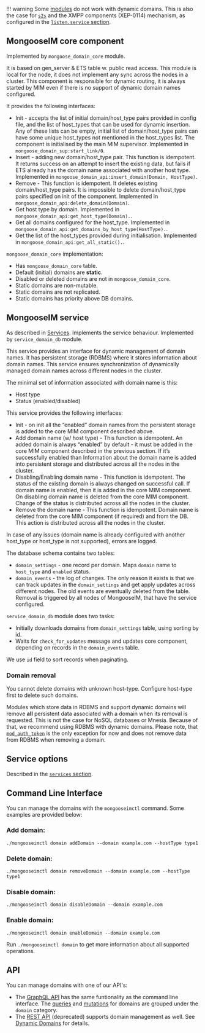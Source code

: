 !!! warning
    Some [modules](../configuration/Modules.md#modules-incompatible-with-dynamic-domains) do not work with dynamic domains.
    This is also the case for [`s2s`](../configuration/s2s.md) and the XMPP components (XEP-0114) mechanism, as configured in the [`listen.service` section](../configuration/listen.md#xmpp-components-listenservice).

## MongooseIM core component

Implemented by `mongoose_domain_core` module.

It is based on gen\_server & ETS table w. public read access.
This module is local for the node, it does not implement any sync across the
nodes in a cluster.
This component is responsible for dynamic routing, it is always
started by MIM even if there is no support of dynamic domain names configured.

It provides the following interfaces:

- Init - accepts the list of initial domain/host\_type pairs provided in
  config file, and the list of host\_types that can be used for dynamic insertion.
  Any of these lists can be empty, initial list of domain/host\_type pairs can
  have some unique host\_types not mentioned in the host\_types list.
  The component is initialised by the main MIM supervisor.
  Implemented in `mongoose_domain_sup:start_link/0`.
- Insert - adding new domain/host\_type pair.
  This function is idempotent. It returns success on an attempt to insert the existing data,
  but fails if ETS already has the domain name associated with another host type.
  Implemented in `mongoose_domain_api:insert_domain(Domain, HostType)`.
- Remove - This function is idempotent. It deletes existing
  domain/host\_type pairs.
  It is impossible to delete domain/host\_type pairs specified on init
  of the component.
  Implemented in `mongoose_domain_api:delete_domain(Domain)`.
- Get host type by domain.
  Implemented in `mongoose_domain_api:get_host_type(Domain).`.
- Get all domains configured for the host\_type. 
  Implemented in `mongoose_domain_api:get_domains_by_host_type(HostType).`.
- Get the list of the host\_types provided during initialisation.
  Implemented in `mongoose_domain_api:get_all_static().`.

`mongoose_domain_core` implementation:

- Has `mongoose_domain_core` table.
- Default (initial) domains are **static**.
- Disabled or deleted domains are not in `mongoose_domain_core`.
- Static domains are non-mutable.
- Static domains are not replicated.
- Static domains has priority above DB domains.

## MongooseIM service

As described in [Services](../configuration/Services.md#service_domain_db).
Implements the service behaviour.
Implemented by `service_domain_db` module.

This service provides an interface for dynamic management of domain names.
It has persistent storage (RDBMS) where it stores information about domain names.
This service ensures synchronization of dynamically managed domain names
across different nodes in the cluster.

The minimal set of information associated with domain name is this:

- Host type
- Status (enabled/disabled)

This service provides the following interfaces:

- Init - on init all the “enabled” domain names from the persistent storage
  is added to the core MIM component described above.
- Add domain name (w/ host type) - This function is idempotent.
  An added domain is always “enabled” by default - it must be added in the core MIM
  component described in the previous section.
  If it’s successfully enabled than Information about the domain name is
  added into persistent storage and distributed across all the nodes in the cluster.
- Disabling/Enabling domain name - This function is idempotent. The status
  of the existing domain is always changed on successful call.
  If domain name is enabled, then it is added in the core MIM component.
  On disabling domain name is deleted from the core MIM component.
  Change of the status is distributed across all the nodes in the cluster.
- Remove the domain name - This function is idempotent.
  Domain name is deleted from the core MIM component (if required) and from the DB.
  This action is distributed across all the nodes in the cluster.

In case of any issues (domain name is already configured with another
host\_type or host\_type is not supported), errors are logged.

The database schema contains two tables:

- `domain_settings` - one record per domain. Maps `domain` name to `host_type` and `enabled` status.
- `domain_events` - the log of changes. The only reason it exists is that
  we can track updates in the `domain_settings` and get apply updates across different nodes.
  The old events are eventually deleted from the table.  Removal is triggered by
  all nodes of MongooseIM, that have the service configured.

`service_domain_db` module does two tasks:

- Initially downloads domains from `domain_settings` table, using sorting by id.
- Waits for `check_for_updates` message and updates core component, depending
  on records in the `domain_events` table.

We use `id` field to sort records when paginating.

### Domain removal

You cannot delete domains with unknown host-type.
Configure host-type first to delete such domains.

Modules which store data in RDBMS and support dynamic domains will remove **all** persistent data associated with a domain when its removal is requested.
This is not the case for NoSQL databases or Mnesia.
Because of that, we recommend using RDBMS with dynamic domains.
Please note, that [`mod_auth_token`](../modules/mod_auth_token.md) is the only exception for now and does not remove data from RDBMS when removing a domain.

## Service options

Described in the [`services` section](../configuration/Services.md#service_domain_db).

## Command Line Interface

You can manage the domains with the `mongooseimctl` command. Some examples are provided below:

### Add domain:

```
./mongooseimctl domain addDomain --domain example.com --hostType type1
```

### Delete domain:

```
./mongooseimctl domain removeDomain --domain example.com --hostType type1
```

### Disable domain:

```
./mongooseimctl domain disableDomain --domain example.com
```

### Enable domain:

```
./mongooseimctl domain enableDomain --domain example.com
```

Run `./mongooseimctl domain` to get more information about all supported operations.

## API

You can manage domains with one of our API's:

* The [GraphQL API](../../graphql-api/Admin-GraphQL) has the same funtionality as the command line interface. The <a href="../../graphql-api/admin-graphql-doc.html#query-domain">queries</a> and <a href="../../graphql-api/admin-graphql-doc.html#mutation-domain">mutations</a> for domains are grouped under the `domain` category.
* The [REST API](../../rest-api/Administration-backend) (deprecated) supports domain management as well. See <a href="../../swagger/index.html#/Dynamic_domains">Dynamic Domains</a> for details.
